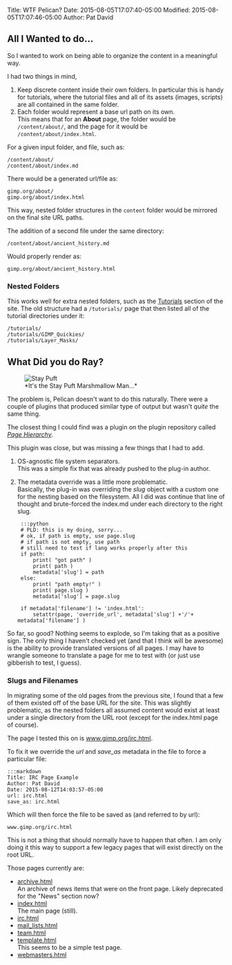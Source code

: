 Title: WTF Pelican?
Date: 2015-08-05T17:07:40-05:00
Modified: 2015-08-05T17:07:46-05:00
Author: Pat David



## All I Wanted to do...

So I wanted to work on being able to organize the content in a meaningful way.

I had two things in mind,

1. Keep discrete content inside their own folders.
 In particular this is handy for tutorials, where the tutorial files and all of its assets (images, scripts) are all contained in the same folder.
2. Each folder would represent a base url path on its own.  
 This means that for an **About** page, the folder would be `/content/about/`, and the page for it would be `/content/about/index.html`.

For a given input folder, and file, such as:

`/content/about/`  
`/content/about/index.md`

There would be a generated url/file as:

`gimp.org/about/`  
`gimp.org/about/index.html`

This way, nested folder structures in the `content` folder would be mirrored on the final site URL paths.

The addition of a second file under the same directory:

`/content/about/ancient_history.md`

Would properly render as:

`gimp.org/about/ancient_history.html`



### Nested Folders

This works well for extra nested folders, such as the [Tutorials](/tutorials/) section of the site.
The old structure had a `/tutorials/` page that then listed all of the tutorial directories under it:

```
/tutorials/
/tutorials/GIMP_Quickies/
/tutorials/Layer_Masks/
```


## What Did you do Ray?
<figure>
<img src="https://upload.wikimedia.org/wikipedia/en/d/d8/Stay-puft-marshmallow-man.jpg" alt="Stay Puft" title='Ray, when someone asks you if you&rsquo;re a god, you say "YES"!' />
<figcaption>
*It's the Stay Puft Marshmallow Man...*
</figcaption>
</figure>

The problem is, Pelican doesn't want to do this naturally.
There were a couple of plugins that produced similar type of output but wasn't *quite* the same thing.

The closest thing I could find was a plugin on the plugin repository called [*Page Hierarchy*](https://github.com/akhayyat/pelican-page-hierarchy).

This plugin was close, but was missing a few things that I had to add.

1. OS-agnostic file system separators.   
This was a simple fix that was already pushed to the plug-in author.

2. The metadata override was a little more problematic.  
Basically, the plug-in was overriding the *slug* object with a custom one for the nesting based on the filesystem.
All I did was continue that line of thought and brute-forced the index.md under each directory to the right slug.

        :::python
        # PLD: this is my doing, sorry...
        # ok, if path is empty, use page.slug
        # if path is not empty, use path
        # still need to test if lang works properly after this
        if path:
            print( "got path" )
            print( path )
            metadata['slug'] = path
        else:
            print( "path empty!" )
            print( page.slug )
            metadata['slug'] = page.slug

        if metadata['filename'] != 'index.html':
            setattr(page, 'override_url', metadata['slug'] +'/'+ metadata['filename'] )

So far, so good?  Nothing seems to explode, so I'm taking that as a positive sign.
The only thing I haven't checked yet (and that I think will be awesome) is the ability to provide translated versions of all pages.
I may have to wrangle someone to translate a page for me to test with (or just use gibberish to test, I guess).



### Slugs and Filenames

In migrating some of the old pages from the previous site, I found that a few of them existed off of the base URL for the site.
This was slightly problematic, as the nested folders all assumed content would exist at least under a single directory from the URL root (except for the index.html page of course).

The page I tested this on is www.gimp.org/irc.html.

To fix it we override the *url* and *save_as* metadata in the file to force a particular file:

    :::markdown
    Title: IRC Page Example
    Author: Pat David
    Date: 2015-08-12T14:03:57-05:00
    url: irc.html
    save_as: irc.html

Which will then force the file to be saved as (and referred to by url):

    www.gimp.org/irc.html

This is not a thing that should normally have to happen that often.
I am only doing it this way to support a few legacy pages that will exist directly on the root URL.

Those pages currently are:

* [archive.html](//www.gimp.org/archive.html)  
    An archive of news items that were on the front page.
    Likely deprecated for the "News" section now?
* [index.html](//www.gimp.org/index.html)  
    The main page (still).
* [irc.html](//www.gimp.org/irc.html)
* [mail_lists.html](//www.gimp.org/mail_lists.html)
* [team.html](//www.gimp.org/team.html)
* [template.html](//www.gimp.org/template.html)  
    This seems to be a simple test page.
* [webmasters.html](//www.gimp.org/webmasters.html)
